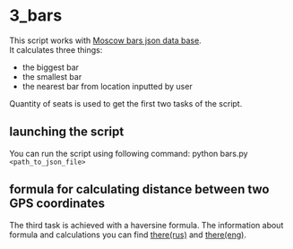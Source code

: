 # 3_bars
This script works with [Moscow bars json data base](http://data.mos.ru/opendata/7710881420-bary/ "download source").  
It calculates three things:  
* the biggest bar  
* the smallest bar   
* the nearest bar from  location inputted by user  
  
Quantity of seats is used to get the first two tasks of the script. 

## launching the script  
You can run the script using following command: python bars.py `<path_to_json_file>`  
## formula for calculating distance between two GPS coordinates
The third task is achieved with a haversine formula. The information about formula and calculations you can find [there(rus)](http://gis-lab.info/qa/great-circles.html) and [there(eng)](https://en.wikipedia.org/wiki/Haversine_formula).

